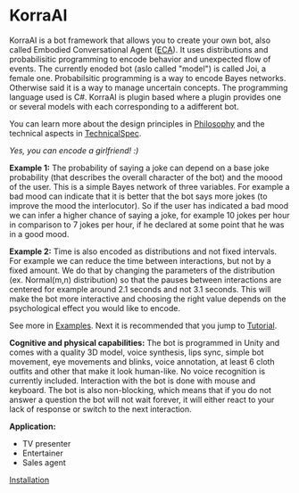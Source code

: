 # KorraAI

KorraAI is a bot framework that allows you to create your own bot, also called Embodied Conversational Agent ([ECA](https://en.wikipedia.org/wiki/Embodied_agent)). It uses distributions and probabilisitic programming to encode behavior and unexpected flow of events. The currently enoded bot (aslo called "model") is called Joi, a female one. Probabilsitic programming is a way to encode Bayes networks. Otherwise said it is a way to manage uncertain concepts. The programming language used is C#. KorraAI is plugin based where a plugin provides one or several models with each corresponding to a adifferent bot.

You can learn more about the design principles in [Philosophy](../../wiki/Philosophy) and the technical aspects in [TechnicalSpec](../../wiki/TechnicalSpec).

*Yes, you can encode a girlfriend! :)*  

**Example 1:**
The probability of saying a joke can depend on a base joke probability (that describes the overall character of the bot) and the moood of the user. This is a simple Bayes network of three variables. For example a bad mood can indicate that it is better that the bot says more jokes (to improve the mood the interlocutor). So if the user has indicated a bad mood we can infer a higher chance of saying a joke, for example 10 jokes per hour in comparison to 7 jokes per hour, if he declared at some point that he was in a good mood.

**Example 2:**
Time is also encoded as distributions and not fixed intervals. For example we can reduce the time between interactions, but not by a fixed amount. We do that by changing the parameters of the distribution (ex. Normal(m,n) distribution) so that the pauses between interactions are centered for example around 2.1 seconds and not 3.1 seconds. This will make the bot more interactive and choosing the right value depends on the psychological effect you would like to encode.

See more in [Examples](../../wiki/Examples).
Next it is recommended that you jump to [Tutorial](../../wiki/Tutorial).

**Cognitive and physical capabilities:**
The bot is programmed in Unity and comes with a quality 3D model, voice synthesis, lips sync, simple bot movement, eye movements and blinks, voice annotation, at least 6 cloth outfits and other that make it look human-like. No voice recognition is currently included. Interaction with the bot is done with mouse and keyboard. The bot is also non-blocking, which means that if you do not answer a question the bot will not wait forever, it will either react to your lack of response or switch to the next interaction.

**Application:**
- TV presenter
- Entertainer
- Sales agent

[Installation](../../wiki/Installation)
